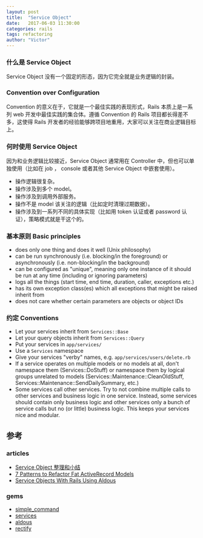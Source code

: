 ```yaml
---
layout: post
title:  "Service Object"
date:   2017-06-03 11:30:00
categories: rails
tags: refactoring
author: "Victor"
---
```


### 什么是 Service Object

Service Object 没有一个固定的形态，因为它完全就是业务逻辑的封装。

### Convention over Configuration

Convention 的意义在于，它就是一个最佳实践的表现形式，Rails 本质上是一系列 web 开发中最佳实践的集合体。遵循 Convention 的 Rails 项目都长得差不多，这使得 Rails 开发者的经验能够跨项目地重用，大家可以关注在商业逻辑目标上。

### 何时使用 Service Object

因为和业务逻辑比较接近，Service Object 通常用在 Controller 中，但也可以单独使用（比如在 job ， console 或者其他 Service Object 中嵌套使用）。

* 操作逻辑很复杂。
* 操作涉及到多个 model。
* 操作涉及到调用外部服务。
* 操作不是 model 该关注的逻辑（比如定时清理过期数据）。
* 操作涉及到一系列不同的具体实现（比如用 token 认证或者 password 认证），策略模式就是干这个的。

### 基本原则 Basic principles

* does only one thing and does it well (Unix philosophy)
* can be run synchronously (i.e. blocking/in the foreground) or asynchronously (i.e. non-blocking/in the background)
* can be configured as "unique", meaning only one instance of it should be run at any time (including or ignoring parameters)
* logs all the things (start time, end time, duration, caller, exceptions etc.)
* has its own exception class(es) which all exceptions that might be raised inherit from
* does not care whether certain parameters are objects or object IDs

### 约定 Conventions

* Let your services inherit from `Services::Base`
* Let your query objects inherit from `Services::Query`
* Put your services in `app/services/`
* Use a `Services` namespace
* Give your services "verby" names,  e.g. `app/services/users/delete.rb`
* If a service operates on multiple models or no models at all, don't namespace them (Services::DoStuff) or namespace them by logical groups unrelated to models (Services::Maintenance::CleanOldStuff, Services::Maintenance::SendDailySummary, etc.)
* Some services call other services. Try to not combine multiple calls to other services and business logic in one service. Instead, some services should contain only business logic and other services only a bunch of service calls but no (or little) business logic. This keeps your services nice and modular.

## 参考

### articles

* [Service Object 整理和小结](https://ruby-china.org/topics/23892)
* [7 Patterns to Refactor Fat ActiveRecord Models](http://blog.codeclimate.com/blog/2012/10/17/7-ways-to-decompose-fat-activerecord-models/)
* [Service Objects With Rails Using Aldous](https://code.tutsplus.com/tutorials/service-objects-with-rails-using-aldous--cms-23689)

### gems

* [simple_command](https://github.com/nebulab/simple_command)
* [services](https://github.com/krautcomputing/services)
* [aldous](https://github.com/envato/aldous)
* [rectify](https://github.com/andypike/rectify)
